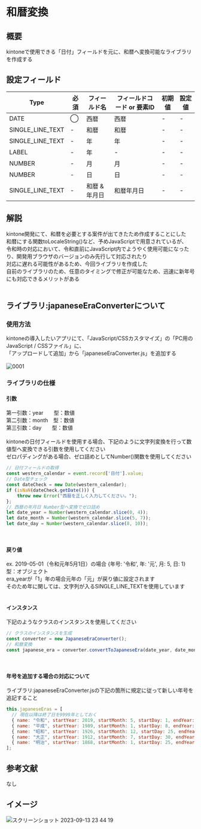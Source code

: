 # 和暦変換
## 概要
kintoneで使用できる「日付」フィールドを元に、和暦へ変換可能なライブラリを作成する<br>

## 設定フィールド
| Type | 必須 | フィールド名 | フィールドコード or 要素ID | 初期値 | 設定値 |
| --- | --- | --- | --- | --- | --- |
| DATE | ◯ | 西暦 | 西暦 | - | - |
| SINGLE_LINE_TEXT | - | 和暦 | 和暦 | - | - |
| SINGLE_LINE_TEXT | - | 年 | 年 | - | - |
| LABEL | - | 年 | - | - | - |
| NUMBER | - | 月 | 月 | - | - |
| NUMBER | - | 日 | 日 | - | - |
| SINGLE_LINE_TEXT | - | 和暦 & 年月日 | 和暦年月日 | - | - |

## 解説
kintone開発にて、和暦を必要とする案件が出てきたため作成することにした<br>
和暦にする関数toLocaleString()など、予めJavaScriptで用意されているが、<br>
令和時の対応において、令和直前にJavaScript内でようやく使用可能になったり、開発用ブラウザのバージョンのみ先行して対応されたり<br>
対応に遅れる可能性があるため、今回ライブラリを作成した<br>
自前のライブラリのため、任意のタイミングで修正が可能なため、迅速に新年号にも対応できるメリットがある<br>
<br>

## ライブラリ:japaneseEraConverterについて
### 使用方法
kintoneの導入したいアプリにて、「JavaScript/CSSカスタマイズ」の「PC用のJavaScript / CSSファイル」に、<br>
「アップロードして追加」から「japaneseEraConverter.js」を追加する<br>
<br>
![0001](https://github.com/MizukiOkushima/kintone/assets/95268598/79262ed9-f979-4452-9a27-a334c1c7bfcd)
<br>

### ライブラリの仕様
#### 引数
第一引数：year　　型：数値<br>
第二引数：month　型：数値<br>
第三引数：day　　型：数値<br>
<br>
kintoneの日付フィールドを使用する場合、下記のように文字列変換を行って数値型へ変換できる引数を使用してください<br>
ゼロパディングがある場合、ゼロ詰めとしてNumber()関数を使用してください<br>
```JavaScript
// 日付フィールドの取得
const western_calendar = event.record['日付'].value;
// Date型チェック
const dateCheck = new Date(western_calendar);
if (isNaN(dateCheck.getDate())) {
    throw new Error("西暦を正しく入力してください。");
};
// 西暦の年月日 Number型へ変換でゼロ詰め
let date_year = Number(western_calendar.slice(0, 4));
let date_month = Number(western_calendar.slice(5, 7));
let date_day = Number(western_calendar.slice(8, 10));
```
<br>

#### 戻り値
ex. 2019-05-01（令和元年5月1日）の場合
{年号: '令和', 年: '元', 月: 5, 日: 1}　型：オブジェクト<br>
era_yearが「1」年の場合元年の「元」が戻り値に設定されます<br>
そのため年に関しては、文字列が入るSINGLE_LINE_TEXTを使用しています<br>
<br>

#### インスタンス
下記のようなクラスのインスタンスを使用してください<br>
```JavaScript
// クラスのインスタンスを生成
const converter = new JapaneseEraConverter();
// 和暦変換
const japanese_era = converter.convertToJapaneseEra(date_year, date_month, date_day);
```
<br>

#### 年号を追加する場合の対応について
ライブラリ:japaneseEraConverter.jsの下記の箇所に規定に従って新しい年号を追記すること<br>
```JavaScript
this.japaneseEras = [
  // 現在以降は終了日を9999年としておく
  { name: "令和", startYear: 2019, startMonth: 5, startDay: 1, endYear: 9999 },
  { name: "平成", startYear: 1989, startMonth: 1, startDay: 8, endYear: 2019 },
  { name: "昭和", startYear: 1926, startMonth: 12, startDay: 25, endYear: 1989 },
  { name: "大正", startYear: 1912, startMonth: 7, startDay: 30, endYear: 1926 },
  { name: "明治", startYear: 1868, startMonth: 1, startDay: 25, endYear: 1912 },
];
```
## 参考文献
なし

## イメージ
![スクリーンショット 2023-09-13 23 44 19](https://github.com/MizukiOkushima/kintone/assets/95268598/9971436d-e87e-4e23-9d9c-0d7192b5d265)

